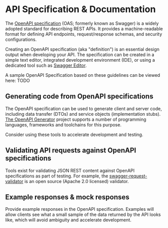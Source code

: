 # API Specification & Documentation

The [OpenAPI specification](https://swagger.io/specification/) (OAS; formerly known as Swagger) is a widely adopted standard for describing REST APIs. It provides a machine-readable format for defining API endpoints, request/response schemas, and security configurations.

Creating an OpenAPI specification (aka "definition") is an essential design output when developing your API. The specification can be created in a simple text editor, integrated development environment (IDE), or using a dedicated tool such as [Swagger Editor](https://editor.swagger.io/).

A sample OpenAPI Specification based on these guidelines can be viewed here: TODO

## Generating code from OpenAPI specifications

The OpenAPI specification can be used to generate client and server code, including data transfer (DTOs) and service objects (implementation stubs). [The OpenAPI Generator](https://openapi-generator.tech/) project supports a number of programming languages, frameworks and toolchains for this purpose.

Consider using these tools to accelerate development and testing.

## Validating API requests against OpenAPI specifications

Tools exist for validating JSON REST content against OpenAPI specifications as part of testing. For example, the [swagger-request-validator](https://bitbucket.org/atlassian/swagger-request-validator/src/master/) is an open source (Apache 2.0 licensed) validator.

## Example responses & mock responses

Provide example responses in the OpenAPI specification. Examples will allow clients see what a small sample of the data returned by the API looks like, which will avoid ambiguity and accelerate development.
